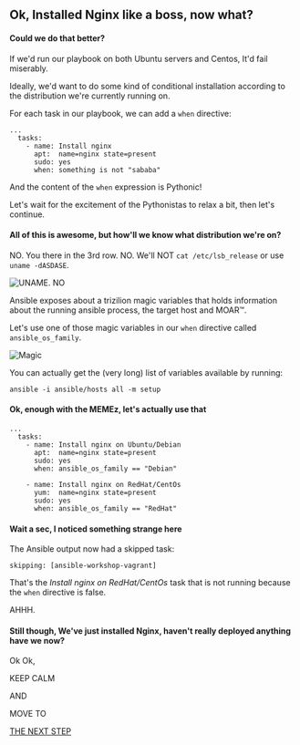 ## Ok, Installed Nginx like a boss, now what?

#### Could we do that better?

If we'd run our playbook on both Ubuntu servers and Centos, It'd fail miserably.

Ideally, we'd want to do some kind of conditional installation according to the distribution we're currently running on.

For each task in our playbook, we can add a `when` directive:

```
...
  tasks:
    - name: Install nginx
      apt:  name=nginx state=present
      sudo: yes
      when: something is not "sababa"
```

And the content of the `when` expression is Pythonic!

Let's wait for the excitement of the Pythonistas to relax a bit, then let's continue.

#### All of this is awesome, but how'll we know what distribution we're on?

NO. You there in the 3rd row. NO. We'll NOT `cat /etc/lsb_release` or use `uname -dASDASE`.

![UNAME. NO](http://cdn.meme.am/instances2/500x/178600.jpg)

Ansible exposes about a trizilion magic variables that holds information about the running ansible process, the target host and MOAR™.

Let's use one of those magic variables in our `when` directive called `ansible_os_family`.

![Magic](http://10pm.com/wp-content/uploads/2015/04/g1-16.gif)

You can actually get the (very long) list of variables available by running:

```
ansible -i ansible/hosts all -m setup
```

#### Ok, enough with the MEMEz, let's actually use that

```
...
  tasks:
    - name: Install nginx on Ubuntu/Debian
      apt:  name=nginx state=present
      sudo: yes
      when: ansible_os_family == "Debian"

    - name: Install nginx on RedHat/CentOs
      yum:  name=nginx state=present
      sudo: yes
      when: ansible_os_family == "RedHat"
```

#### Wait a sec, I noticed something strange here

The Ansible output now had a skipped task:

```
skipping: [ansible-workshop-vagrant]
```

That's the *Install nginx on RedHat/CentOs* task that is not running because the `when` directive is false.

AHHH.

#### Still though, We've just installed Nginx, haven't really deployed anything have we now?

Ok Ok, 

KEEP CALM 

AND 

MOVE TO 

[THE NEXT STEP](./4_Nginx-now-for-content.md)
